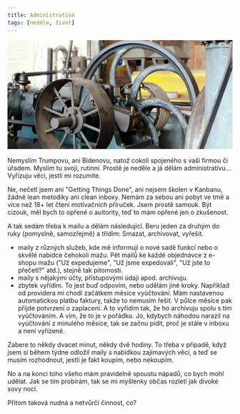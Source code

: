 ```yaml
---
title: Administrativa
tags: [neděle, život]
---
```


![cover](/img/administrativa.jpg)

Nemyslím Trumpovu, ani Bidenovu, natož cokoli spojeného s vaší firmou či úřadem. Myslím tu svoji, rutinní. Prostě je neděle a já dělám administrativu... Vyřizuju věci, jestli mi rozumíte.

Ne, nečetl jsem ani "Getting Things Done", ani nejsem školen v Kanbanu, žádné lean metodiky ani clean inboxy. Nemám za sebou ani pobyt ve tmě a více než 18+ let čtení motivačních příruček. Jsem prostě samouk. Být cizouk, měl bych to opřené o auitority, teď to mám opřené jen o zkušenost.

A tak sedám třeba k mailu a dělám následující. Beru jeden za druhým do ruky (pomyslně, samozřejmě) a třídím: Smazat, archivovat, vyřešit.

- maily z různých služeb, kde mě informují o nové sadě funkcí nebo o skvělé nabídce čehokoli mažu. Pět mailů ke každé objednávce z e-shopu mažu ("Už expedujeme", "Už jsme expedovali", "Už jste to přečetl?" atd.), stejně tak pitomosti.
- maily s nějakými účty, přístupovými údaji apod. archivuju.
- zbytek vyřídím. To jest buď odpovím, nebo udělám jiné kroky. Například od providera mi chodí začátkem měsíce vyúčtování. Mám nastavenou automatickou platbu faktury, takže to nemusím řešit. V půlce měsíce pak přijde potvrzení o zaplacení. A to vyřídím tak, že ho archivuju spolu s tím vyúčtováním. A vím, že to je v pořádku. Jo, kdybych náhodou narazil na vyúčtování z minulého měsíce, tak se začnu pídit, proč je stále v inboxu a není vyřízené.

Zabere to někdy dvacet minut, někdy dvě hodiny. To třeba v případě, když jsem si během týdne odložil maily s nabídkou zajímavých věcí, a teď se musím rozhodnout, jestli je fakt koupím, nebo nekoupím.

No a na konci toho všeho mám pravidelně spoustu nápadů, co bych mohl udělat. Jak se tím probírám, tak se mi myšlenky občas rozletí jak divoké sovy nocí.

Přitom taková nudná a netvůrčí činnost, co?